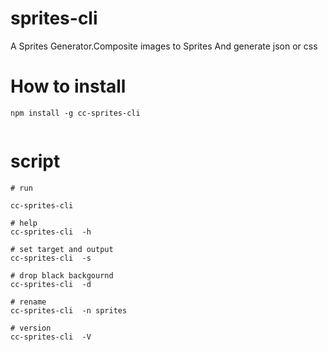 # sprites-cli
A Sprites Generator.Composite images to Sprites And generate json or css

# How to install
```
npm install -g cc-sprites-cli


```

# script
```
# run

cc-sprites-cli 

# help
cc-sprites-cli  -h

# set target and output 
cc-sprites-cli  -s

# drop black backgournd
cc-sprites-cli  -d

# rename
cc-sprites-cli  -n sprites

# version
cc-sprites-cli  -V

```

